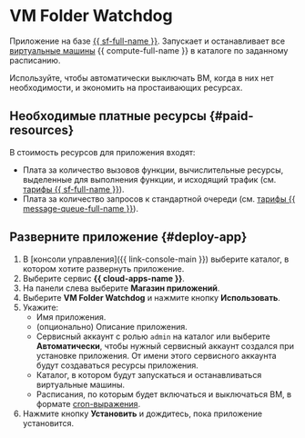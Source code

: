 # VM Folder Watchdog

Приложение на базе [{{ sf-full-name }}](../functions). Запускает и останавливает все [виртуальные машины](../compute/concepts/vm.md) {{ compute-full-name }} в каталоге по заданному расписанию.

Используйте, чтобы автоматически выключать ВМ, когда в них нет необходимости, и экономить на простаивающих ресурсах.

## Необходимые платные ресурсы {#paid-resources}

В стоимость ресурсов для приложения входят:
* Плата за количество вызовов функции, вычислительные ресурсы, выделенные для выполнения функции, и исходящий трафик (см. [тарифы {{ sf-full-name }}](../functions/pricing.md)).
* Плата за количество запросов к стандартной очереди (см. [тарифы {{ message-queue-full-name }}](../message-queue/pricing.md)).

## Разверните приложение {#deploy-app}

1. В [консоли управления]({{ link-console-main }}) выберите каталог, в котором хотите развернуть приложение.
1. Выберите сервис **{{ cloud-apps-name }}**.
1. На панели слева выберите **Магазин приложений**.
1. Выберите **VM Folder Watchdog** и нажмите кнопку **Использовать**.
1. Укажите:
    * Имя приложения.
    * (опционально) Описание приложения.
    * Сервисный аккаунт с ролью `admin` на каталог или выберите **Автоматически**, чтобы нужный сервисный аккаунт создался при установке приложения. От имени этого сервисного аккаунта будут создаваться ресурсы приложения.
    * Каталог, в котором будут запускаться и останавливаться виртуальные машины.
    * Расписания, по которым будет включаться и выключаться ВМ, в формате [cron-выражения](../functions/concepts/trigger/timer.md#cron-expression).
1. Нажмите кнопку **Установить** и дождитесь, пока приложение установится.
